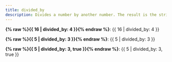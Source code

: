 ```yaml
---
title: divided_by
description: Divides a number by another number. The result is the string obtained by JavaScript .toString() of the result number.
---
```

**{% raw %}{{ 16 | divided_by: 4 }}{% endraw %}**: {{ 16 | divided_by: 4 }}

**{% raw %}{{ 5 | divided_by: 3 }}{% endraw %}**: {{ 5 | divided_by: 3 }}

**{% raw %}{{ 5 | divided_by: 3, true }}{% endraw %}**: {{ 5 | divided_by: 3, true }}